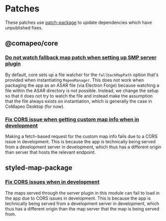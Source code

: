 # Patches

These patches use [patch-package](https://github.com/ds300/patch-package) to update dependencies which have unpublished
fixes.

## @comapeo/core

### [Do not watch fallback map patch when setting up SMP server plugin](./@comapeo+core+4.4.0+001+fix-smp-fallback-map-setup.patch)

By default, core sets up a file watcher for the `fallbackMapPath` option that's provided when instantiating `MapeoManager`. This does not work when packaging the app as an ASAR file (via Electron Forge) because watching a file within the ASAR directory is not possible. Instead, we change the setup so that it does not try to watch the file and instead make the assumption that the file always exists on instantiation, which is generally the case in CoMapeo Desktop (for now).

### [Fix CORS issue when getting custom map info when in development](./@comapeo+core+4.4.0+002+fix-custom-map-info-cors.patch)

Making a fetch-based request for the custom map info fails due to a CORS issue in development. This is because the app is technically being served from a development server in development, which thus has a different origin than server that hosts the relevant endpoint.

## styled-map-package

### [Fix CORS issues when in development](styled-map-package+3.0.0+001+fix-CORS-issues.patch)

The maps served through the server plugin in this module can fail to load in the app due to CORS issues in development. This is because the app is technically being served from a development server in development, which thus has a different origin than the map server that the map is being served from.
